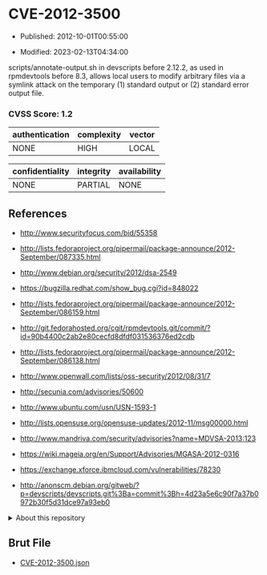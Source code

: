 # CVE-2012-3500

- Published: 2012-10-01T00:55:00

- Modified: 2023-02-13T04:34:00

scripts/annotate-output.sh in devscripts before 2.12.2, as used in rpmdevtools before 8.3, allows local users to modify arbitrary files via a symlink attack on the temporary (1) standard output or (2) standard error output file.

### CVSS Score: **1.2**

| authentication | complexity | vector |
| --- | --- | --- |
| NONE | HIGH | LOCAL |

| confidentiality | integrity | availability |
| --- | --- | --- |
| NONE | PARTIAL | NONE |

## References

* http://www.securityfocus.com/bid/55358

* http://lists.fedoraproject.org/pipermail/package-announce/2012-September/087335.html

* http://www.debian.org/security/2012/dsa-2549

* https://bugzilla.redhat.com/show_bug.cgi?id=848022

* http://lists.fedoraproject.org/pipermail/package-announce/2012-September/086159.html

* http://git.fedorahosted.org/cgit/rpmdevtools.git/commit/?id=90b4400c2ab2e80cecfd8dfdf031536376ed2cdb

* http://lists.fedoraproject.org/pipermail/package-announce/2012-September/086138.html

* http://www.openwall.com/lists/oss-security/2012/08/31/7

* http://secunia.com/advisories/50600

* http://www.ubuntu.com/usn/USN-1593-1

* http://lists.opensuse.org/opensuse-updates/2012-11/msg00000.html

* http://www.mandriva.com/security/advisories?name=MDVSA-2013:123

* https://wiki.mageia.org/en/Support/Advisories/MGASA-2012-0316

* https://exchange.xforce.ibmcloud.com/vulnerabilities/78230

* http://anonscm.debian.org/gitweb/?p=devscripts/devscripts.git%3Ba=commit%3Bh=4d23a5e6c90f7a37b0972b30f5d31dce97a93eb0

<details>
<summary>About this repository</summary> 

  This repository is part of the project [Live Hack CVE](https://github.com/Live-Hack-CVE). Main website can be found [www.live-hack.org](https://www.live-hack.org) 
  
  Made by [Sn0wAlice](https://github.com/Sn0wAlice) for the people that care about security and need to have a feed of the latest CVEs. Hope you enjoy it, don't forget to star the repo and follow me on [Twitter](https://twitter.com/Sn0wAlice) and [Github](https://github.com/Sn0wAlice). And that is my [personnal website](https://www.alice-snow.me/)

  - [Home Page](https://github.com/Live-Hack-CVE)
  - [Framework](https://github.com/Live-Hack-CVE/cve-framework)
  - [CVE database](https://github.com/Live-Hack-CVE/full_database)
  - [Changelog](https://github.com/Live-Hack-CVE/Changelog)
</details>

## Brut File

* [CVE-2012-3500.json](https://raw.githubusercontent.com/Live-Hack-CVE/full_database/main/cves/2012/CVE-2012-3500.json)

